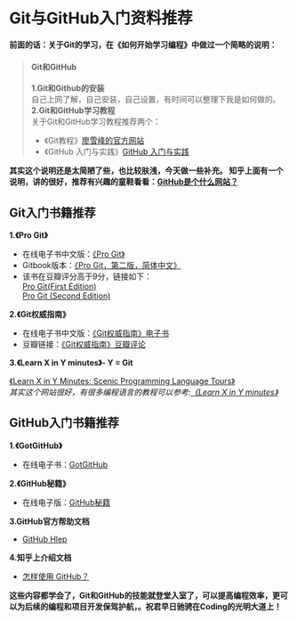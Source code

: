 # Git与GitHub入门资料推荐

**前面的话：关于Git的学习，在《如何开始学习编程》中做过一个简略的说明：**

>#### Git和GitHub
>**1.Git和Github的安装**<br />
>自己上网了解，自己安装，自己设置，有时间可以整理下我是如何做的。<br />
>**2.Git和GitHub学习教程**<br />
>关于Git和GitHub学习教程推荐两个：
>- 《Git教程》[廖雪峰的官方网站](https://www.liaoxuefeng.com/)
>- 《GitHub 入门与实践》[GitHub 入门与实践](https://book.douban.com/subject/26462816/)

**其实这个说明还是太简陋了些，也比较肤浅，今天做一些补充。
知乎上面有一个说明，讲的很好，推荐有兴趣的童鞋看看：[GitHub是个什么网站？](https://www.zhihu.com/question/19968479)**

## Git入门书籍推荐

**1.《Pro Git》**
- 在线电子书中文版：[《Pro Git》](https://git-scm.com/book/zh/v1)
- Gitbook版本：[《Pro Git，第二版，简体中文》](https://www.gitbook.com/book/bingohuang/progit2/details)
- 该书在豆瓣评分高于9分，链接如下：<br />
[Pro Git(First Edition)](https://book.douban.com/subject/3420144/)<br />
[Pro Git (Second Edition)](https://book.douban.com/subject/26208470/)

**2.《Git权威指南》**
- 在线电子书中文版：[《Git权威指南》电子书](http://www.worldhello.net/gotgit/)
- 豆瓣链接：[《Git权威指南》豆瓣评论](https://book.douban.com/subject/6526452/)

**3.《Learn X in Y minutes》- Y = Git**

[《Learn X in Y Minutes: Scenic Programming Language Tours》](https://learnxinyminutes.com/docs/git/)<br />
*其实这个网站很好，有很多编程语言的教程可以参考:[《Learn X in Y minutes》](https://learnxinyminutes.com/)*

## GitHub入门书籍推荐

**1.《GotGitHub》**
- 在线电子书：[GotGitHub](http://www.worldhello.net/gotgithub/#)

**2.《GitHub秘籍》**
- 在线电子版：[GitHub秘籍](https://github.com/benbluesky/github-cheat-sheet/blob/master/README.zh-cn.md)

**3.GitHub官方帮助文档**
- [GitHub Hlep](https://help.github.com/)

**4.知乎上介绍文档**
- [怎样使用 GitHub？](https://www.zhihu.com/question/20070065)

**这些内容都学会了，Git和GitHub的技能就登堂入室了，可以提高编程效率，更可以为后续的编程和项目开发保驾护航，。祝君早日驰骋在Coding的光明大道上！**

